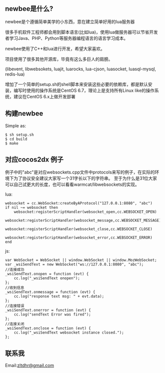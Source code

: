 newbee是什么?
--------------
newbee是个遵循简单美学的小东西，意在建立简单好用的lua服务器

很多手机软件工程师都会用到脚本语言(比如lua)，使用lua做服务器可以节省开发者学习Java、PHP、Python等服务器编程语言的语言学习成本。

newbee使用了C++和lua进行开发，希望大家喜欢。

项目使用了很多其他开源库，毕竟有这么多巨人的肩膀。

(libevent, libwebsokets, luajit, luarocks, lua-cjson, luasocket, luasql-mysql, redis-lua)

增加了一个简单的setup.sh的shell脚本来安装这些必要的依赖库，都是默认安装，编写时使用的操作系统是CentOS 6.7，理论上是支持所有Linux like的操作系统，建议在CentOS 6.x上做开发部署

构建newbee
--------------
Simple as:

    $ sh setup.sh
    $ cd build
    $ make

对应cocos2dx 例子
--------------

例子中的"abc"是对应websockets.cpp文件中protocols来写的例子，在实际的环境下为了协议安全建议大家写一个31字长以下的字符串。
至于为什么是31位大家可以自己试更大的长度，也可以看看warmcat/libwebsockets的实现。

lua:

    websocket = cc.WebSocket:createByAProtocol("127.0.0.1:8080", "abc")
    if nil ~= websocket then
        websocket:registerScriptHandler(websocket_open,cc.WEBSOCKET_OPEN)
        websocket:registerScriptHandler(websocket_message,cc.WEBSOCKET_MESSAGE)
        websocket:registerScriptHandler(websocket_close,cc.WEBSOCKET_CLOSE)
        websocket:registerScriptHandler(websocket_error,cc.WEBSOCKET_ERROR)
    end
 
 
js:

    var WebSocket = WebSocket || window.WebSocket || window.MozWebSocket;
    var _wsiSendText = new WebSocket("ws://127.0.0.1:8080", "abc");
    //连接成功
    _wsiSendText.onopen = function (evt) {
        cc.log("_wsiSendText onopen");
    };
    //收到信息
    _wsiSendText.onmessage = function (evt) {
        cc.log("response text msg: " + evt.data);
    };
    //连接错误
    _wsiSendText.onerror = function (evt) {
        cc.log("sendText Error was fired");
    };
    //连接关闭
    _wsiSendText.onclose = function (evt) {
        cc.log("_wsiSendText websocket instance closed.");
    };

联系我
--------------
Email:zltdhr@gmail.com
